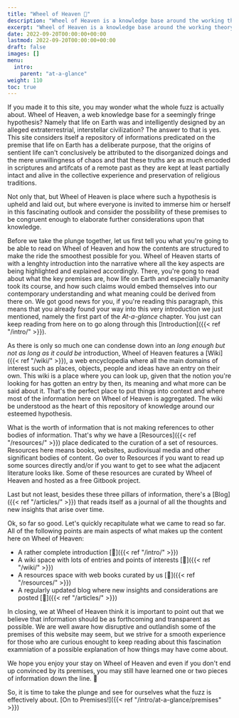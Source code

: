 ```yaml
---
title: "Wheel of Heaven 🌌"
description: "Wheel of Heaven is a knowledge base around the working theory that life on Earth was intelligently designed by an extraterrestrial civilization, the so-called Elohim."
excerpt: "Wheel of Heaven is a knowledge base around the working theory that life on Earth was intelligently designed by an extraterrestrial civilization, the so-called Elohim."
date: 2022-09-20T00:00:00+00:00
lastmod: 2022-09-20T00:00:00+00:00
draft: false
images: []
menu:
  intro:
    parent: "at-a-glance"
weight: 110
toc: true
---
```


If you made it to this site, you may wonder what the whole fuzz is actually about. Wheel of Heaven, a web knowledge base for a seemingly fringe hypothesis? Namely that life on Earth was and intelligently designed by an alleged extraterrestrial, interstellar civilization? The answer to that is yes. This site considers itself a repository of informations predicated on the premise that life on Earth has a deliberate purpose, that the origins of sentient life can't conclusively be attributed to the disorganized doings and the mere unwillingness of chaos and that these truths are as much encoded in scriptures and artifcats of a remote past as they are kept at least partially intact and alive in the collective experience and preservation of religious traditions.

Not only that, but Wheel of Heaven is place where such a hypothesis is upheld and laid out, but where everyone is invited to immerse him or herself in this fascinating outlook and consider the possibility of these premises to be congruent enough to elaborate further considerations upon that knowledge.

Before we take the plunge together, let us first tell you what you're going to be able to read on Wheel of Heaven and how the contents are structured to make the ride the smoothest possible for you. Wheel of Heaven starts of with a lenghty introduction into the narrative where all the key aspects are being highlighted and explained accordingly. There, you're gong to read about what the key premises are, how life on Earth and especially humanity took its course, and how such claims would embed themselves into our contemporary understanding and what meaning could be derived from there on. We got good news for you, if you're reading this paragraph, this means that you already found your way into this very introduction we just mentioned, namely the first part of the _At-a-glance_ chapter. You just can keep reading from here on to go along through this [Introduction]({{< ref "/intro/" >}}).

As there is only so much one can condense down into an _long enough but not as long as it could be_ introduction, Wheel of Heaven features a [Wiki]({{< ref "/wiki/" >}}), a web encyclopedia where all the main domains of interest such as places, objects, people and ideas have an entry on their own. This wiki is a place where you can look up, given that the notion you're looking for has gotten an entry by then, its meaning and what more can be said about it. That's the perfect place to put things into context and where most of the information here on Wheel of Heaven is aggregated. The wiki be understood as the heart of this repository of knowledge around our esteemed hypothesis.

What is the worth of information that is not making references to other bodies of information. That's why we have a [Resources]({{< ref "/resources/" >}}) place dedicated to the curation of a set of resources. Resources here means books, websites, audiovisual media and other significant bodies of content. Go over to Resources if you want to read up some sources directly and/or if you want to get to see what the adjacent literature looks like. Some of these resources are curated by Wheel of Heaven and hosted as a free Gitbook project.

Last but not least, besides these three pillars of information, there's a [Blog]({{< ref "/articles/" >}}) that reads itself as a journal of all the thoughts and new insights that arise over time.

Ok, so far so good. Let's quickly recapitulate what we came to read so far. All of the following points are main aspects of what makes up the content here on Wheel of Heaven:

- A rather complete introduction [🔗]({{< ref "/intro/" >}})
- A wiki space with lots of entries and points of interests [🔗]({{< ref "/wiki/" >}})
- A resources space with web books curated by us [🔗]({{< ref "/resources/" >}})
- A regularly updated blog where new insights and considerations are posted [🔗]({{< ref "/articles/" >}})

In closing, we at Wheel of Heaven think it is important to point out that we believe that information should be as forthcoming and transparent as possible. We are well aware how disruptive and outlandish some of the premises of this website may seem, but we strive for a smooth experience for those who are curious enought to keep reading about this fascination examniation of a possible explanation of how things may have come about.

We hope you enjoy your stay on Wheel of Heaven and even if you don't end up convinced by its premises, you may still have learned one or two pieces of information down the line. 🙏

So, it is time to take the plunge and see for ourselves what the fuzz is effectively about. [On to Premises!]({{< ref "/intro/at-a-glance/premises" >}})
